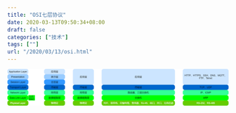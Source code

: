 ```yaml
---
title: "OSI七层协议"
date: 2020-03-13T09:50:34+08:00
draft: false
categories: ["技术"]
tags: [""]
url: "/2020/03/13/osi.html"
---
```


![](/images/OSI七层协议.png)

